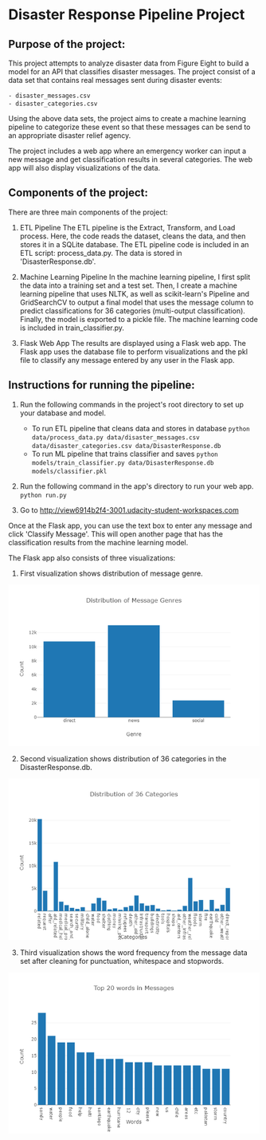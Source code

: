 # Disaster Response Pipeline Project

## Purpose of the project:

This project attempts to analyze disaster data from Figure Eight to build a model for an API that classifies disaster messages.
The project consist of a data set that contains real messages sent during disaster events:

	- disaster_messages.csv
    - disaster_categories.csv

Using the above data sets, the project aims to create a machine learning pipeline to categorize these event so that these messages can be send to an 
appropriate disaster relief agency.

The project includes a web app where an emergency worker can input a new message and get classification results in several categories. The web app will also display visualizations of the data.

## Components of the project:
There are three main components of the project:

1. ETL Pipeline
The ETL pipeline is the Extract, Transform, and Load process. Here, the code reads the dataset, cleans the data, and then stores it in a SQLite database.
The ETL pipeline code is included in an ETL script: process_data.py.
The data is stored in 'DisasterResponse.db'.

2. Machine Learning Pipeline
In the machine learning pipeline, I first split the data into a training set and a test set. Then, I create a machine learning pipeline that uses NLTK, as well as scikit-learn's Pipeline and GridSearchCV to output a final model that uses the message column to predict classifications for 36 categories (multi-output classification). Finally, the model is exported to a pickle file. The machine learning code is included in train_classifier.py.

3. Flask Web App
The results are displayed using a Flask web app. The Flask app uses the database file to perform visualizations and the pkl file to classify any message entered by any user in the Flask app.


## Instructions for running the pipeline:
1. Run the following commands in the project's root directory to set up your database and model.

    - To run ETL pipeline that cleans data and stores in database
        `python data/process_data.py data/disaster_messages.csv data/disaster_categories.csv data/DisasterResponse.db`
    - To run ML pipeline that trains classifier and saves
        `python models/train_classifier.py data/DisasterResponse.db models/classifier.pkl`

2. Run the following command in the app's directory to run your web app.
    `python run.py`

3. Go to http://view6914b2f4-3001.udacity-student-workspaces.com

Once at the Flask app, you can use the text box to enter any message and click 'Classify Message'. This will open another page that has the classification results from the machine learning model.

The Flask app also consists of three visualizations:

1. First visualization shows distribution of message genre.

![GitHub Logo](images/chart_1.png)

2. Second visualization shows distribution of 36 categories in the DisasterResponse.db.

![GitHub Logo](images/chart_2.png)

3. Third visualization shows the word frequency from the message data set after cleaning for punctuation, whitespace and stopwords.

![GitHub Logo](images/chart_3.png)

